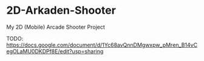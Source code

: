 # 2D-Arkaden-Shooter
 My 2D (Mobile) Arcade Shooter Project

TODO: https://docs.google.com/document/d/1Yc68avQnnDMgwxpw_pMren_B14vCegOLaMU0DKDPf8E/edit?usp=sharing
